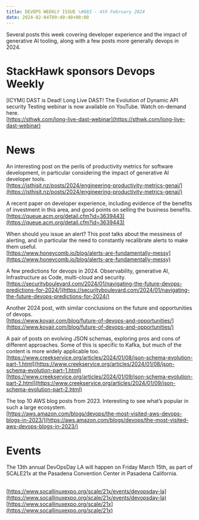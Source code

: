 ```yaml
---
title: DEVOPS WEEKLY ISSUE \#683 - 4th February 2024 
date: 2024-02-04T09:49:48+00:00
---
```


Several posts this week covering developer experience and the impact of generative AI tooling, along with a few posts more generally devops in 2024.


StackHawk sponsors Devops Weekly
============================

[ICYMI] DAST is Dead! Long Live DAST! The Evolution of Dynamic API security Testing webinar is now available on YouTube. Watch on-demand here.
<br>[https://sthwk.com/long-live-dast-webinar](https://sthwk.com/long-live-dast-webinar)


News
====

An interesting post on the perils of productivity metrics for software development, in particular considering the impact of generative AI developer tools.
<br>[https://isthisit.nz/posts/2024/engineering-productivity-metrics-genai/](https://isthisit.nz/posts/2024/engineering-productivity-metrics-genai/)


A recent paper on developer experience, including evidence of the benefits of investment in this area, and good points on selling the business benefits.
<br>[https://queue.acm.org/detail.cfm?id=3639443](https://queue.acm.org/detail.cfm?id=3639443)


When should you issue an alert? This post talks about the messiness of alerting, and in particular the need to constantly recalibrate alerts to make them useful.
<br>[https://www.honeycomb.io/blog/alerts-are-fundamentally-messy](https://www.honeycomb.io/blog/alerts-are-fundamentally-messy)


A few predictions for devops in 2024. Observability, generative AI, Infrastructure as Code, multi-cloud and security.
<br>[https://securityboulevard.com/2024/01/navigating-the-future-devops-predictions-for-2024/](https://securityboulevard.com/2024/01/navigating-the-future-devops-predictions-for-2024/)


Another 2024 post, with similar conclusions on the future and opportunities of devops.
<br>[https://www.kovair.com/blog/future-of-devops-and-opportunities/](https://www.kovair.com/blog/future-of-devops-and-opportunities/)


A pair of posts on evolving JSON schemas, exploring pros and cons of different approaches. Some of this is specific to Kafka, but much of the content is more widely applicable too.
<br>[https://www.creekservice.org/articles/2024/01/08/json-schema-evolution-part-1.html](https://www.creekservice.org/articles/2024/01/08/json-schema-evolution-part-1.html)
<br>[https://www.creekservice.org/articles/2024/01/09/json-schema-evolution-part-2.html](https://www.creekservice.org/articles/2024/01/09/json-schema-evolution-part-2.html)


The top 10 AWS blog posts from 2023. Interesting to see what’s popular in such a large ecosystem.
<br>[https://aws.amazon.com/blogs/devops/the-most-visited-aws-devops-blogs-in-2023/](https://aws.amazon.com/blogs/devops/the-most-visited-aws-devops-blogs-in-2023/)


Events
======

The 13th annual DevOpsDay LA will happen on Friday March 15th, as part of SCALE21x at the Pasadena Convention Center in Pasadena California.

<br>[https://www.socallinuxexpo.org/scale/21x/events/devopsday-la](https://www.socallinuxexpo.org/scale/21x/events/devopsday-la)
<br>[https://www.socallinuxexpo.org/scale/21x](https://www.socallinuxexpo.org/scale/21x)




